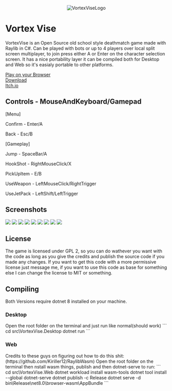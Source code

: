 <p align="center">
	<img src="/Resources/Common/vortex-vise-logo.png" alt="VortexViseLogo" />
</p>
<h1>Vortex Vise</h1>
VortexVise is an Open Source old school style deathmatch game made with Raylib in C#.  
Can be played with bots or up to 4 players over local split screen multiplayer, to join press either A or Enter on the character selection screen.  
It has a nice portability layer it can be compiled both for Desktop and Web so it's easialy portable to other platforms.  

[Play on your Browser](https://samuelfontes.github.io/VortexViseDemo/)  
[Download](https://github.com/SamuelFontes/VortexVise/releases/download/release/VortexVise.zip)  
[Itch.io](https://samuelfontes.itch.io/vortexvise)
<h2>Controls - MouseAndKeyboard/Gamepad  </h2>
[Menu]  

Confirm - Enter/A  

Back - Esc/B  

[Gameplay]  

Jump - SpaceBar/A   

HookShot - RightMouseClick/X  

PickUpItem - E/B  

UseWeapon - LeftMouseClick/RightTrigger  

UseJetPack - LeftShift/LeftTrigger  

<h2>Screenshots</h2>
<img src="/Screenshots/screenshot000.png" />
<img src="/Screenshots/screenshot0001.png" />
<img src="/Screenshots/screenshot0002.png" />
<img src="/Screenshots/screenshot001.png" />
<img src="/Screenshots/screenshot0012.png" />
<img src="/Screenshots/screenshot002.png" />
<img src="/Screenshots/screenshot003.png" />
<img src="/Screenshots/screenshot004.png" />
<img src="/Screenshots/screenshot005.png" />

<h2>License</h2>
The game is licensed under GPL 2, so you can do wathever you want with the code as long as you give the credits and publish the source code if you made any changes.  
If you want to get this code with a more permissive license just message me, if you want to use this code as base for something else I can change the license to MIT or something. 

<h2>Compiling</h2>
Both Versions require dotnet 8 installed on your machine.  
<h3>Desktop</h3>
Open the root folder on the terminal and just run like normal(should work)  
```
cd src\VortexVise.Desktop
dotnet run
```
<h3>Web</h3>
Credits to these guys on figuring out how to do this shit: (https://github.com/Kiriller12/RaylibWasm)  
Open the root folder on the terminal then nstall wasm things, publish and then dotnet-serve to run:  
```
cd src\VortexVise.Web
dotnet workload install wasm-tools
dotnet tool install --global dotnet-serve
dotnet publish -c Release
dotnet serve -d bin\Release\net8.0\browser-wasm\AppBundle
```

